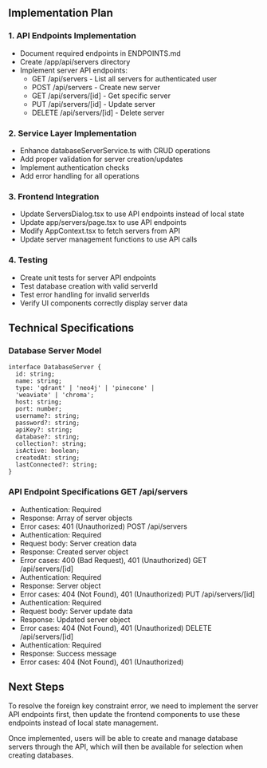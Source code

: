 ## Implementation Plan
### 1. API Endpoints Implementation
- Document required endpoints in ENDPOINTS.md
- Create /app/api/servers directory
- Implement server API endpoints:
  - GET /api/servers - List all servers for authenticated user
  - POST /api/servers - Create new server
  - GET /api/servers/[id] - Get specific server
  - PUT /api/servers/[id] - Update server
  - DELETE /api/servers/[id] - Delete server
### 2. Service Layer Implementation
- Enhance databaseServerService.ts with CRUD operations
- Add proper validation for server creation/updates
- Implement authentication checks
- Add error handling for all operations
### 3. Frontend Integration
- Update ServersDialog.tsx to use API endpoints instead of local state
- Update app/servers/page.tsx to use API endpoints
- Modify AppContext.tsx to fetch servers from API
- Update server management functions to use API calls
### 4. Testing
- Create unit tests for server API endpoints
- Test database creation with valid serverId
- Test error handling for invalid serverIds
- Verify UI components correctly display server data
## Technical Specifications
### Database Server Model
```
interface DatabaseServer {
  id: string;
  name: string;
  type: 'qdrant' | 'neo4j' | 'pinecone' | 
  'weaviate' | 'chroma';
  host: string;
  port: number;
  username?: string;
  password?: string;
  apiKey?: string;
  database?: string;
  collection?: string;
  isActive: boolean;
  createdAt: string;
  lastConnected?: string;
}
```
### API Endpoint Specifications GET /api/servers
- Authentication: Required
- Response: Array of server objects
- Error cases: 401 (Unauthorized) POST /api/servers
- Authentication: Required
- Request body: Server creation data
- Response: Created server object
- Error cases: 400 (Bad Request), 401 (Unauthorized) GET /api/servers/[id]
- Authentication: Required
- Response: Server object
- Error cases: 404 (Not Found), 401 (Unauthorized) PUT /api/servers/[id]
- Authentication: Required
- Request body: Server update data
- Response: Updated server object
- Error cases: 404 (Not Found), 401 (Unauthorized) DELETE /api/servers/[id]
- Authentication: Required
- Response: Success message
- Error cases: 404 (Not Found), 401 (Unauthorized)
## Next Steps
To resolve the foreign key constraint error, we need to implement the server API endpoints first, then update the frontend components to use these endpoints instead of local state management.

Once implemented, users will be able to create and manage database servers through the API, which will then be available for selection when creating databases.
